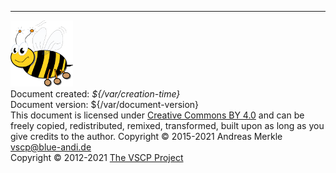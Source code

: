 
---

![Very Simple Control Protocol](./images/logo_100.png "Very Simple Control Protocol")  
Document created: *${/var/creation-time}*  
Document version: ${/var/document-version}  
This document is licensed under [Creative Commons BY 4.0](https://creativecommons.org/licenses/by/4.0/) and can be freely copied, redistributed, remixed, transformed, built upon as long as you give credits to the author.
Copyright &copy; 2015-2021 Andreas Merkle <vscp@blue-andi.de><br />
Copyright &copy; 2012-2021 <a href="https://www.vscp.org">The VSCP Project</a>